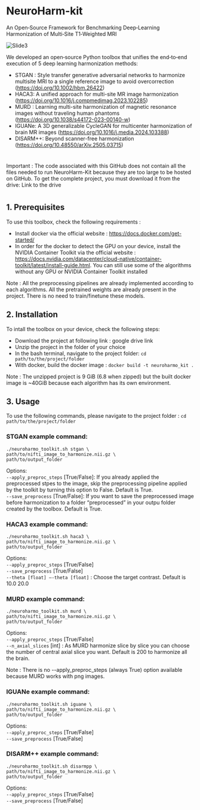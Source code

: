 # NeuroHarm-kit
An Open‑Source Framework for Benchmarking Deep‑Learning Harmonization of Multi‑Site T1‑Weighted MRI 

![Slide3](https://github.com/user-attachments/assets/cb214245-f83b-4286-b973-0abfacd82fac)

We developed an open‑source Python toolbox that unifies the end‑to‑end execution of 5 deep learning harmonization methods:
 - STGAN : Style transfer generative adversarial networks to harmonize multisite MRI to a single reference image to avoid overcorrection (https://doi.org/10.1002/hbm.26422)
 - HACA3: A unified approach for multi-site MR image harmonization (https://doi.org/10.1016/j.compmedimag.2023.102285)
 - MURD : Learning multi-site harmonization of magnetic resonance images without traveling human phantoms (https://doi.org/10.1038/s44172-023-00140-w)
 - IGUANe: A 3D generalizable CycleGAN for multicenter harmonization of brain MR images (https://doi.org/10.1016/j.media.2024.103388)
 - DISARM++: Beyond scanner-free harmonization (https://doi.org/10.48550/arXiv.2505.03715)

#
Important : The code associated with this GitHub does not contain all the files needed to run NeuroHarm-Kit because they are too large to be hosted on GitHub. To get the complete project, you must download it from the drive: Link to the drive
#

## 1. Prerequisites

To use this toolbox, check the following requirements :
 - Install docker via the official website : https://docs.docker.com/get-started/
 - In order for the docker to detect the GPU on your device, install the NVIDIA Container Toolkit via the official website : https://docs.nvidia.com/datacenter/cloud-native/container-toolkit/latest/install-guide.html. You can still use some of the algorithms without any GPU or NVIDIA Container Toolkit installed 

Note : All the preprocessing pipelines are already implemented according to each algorithms. All the pretrained weights are already present in the project. There is no need to train/finetune these models.

## 2. Installation

To intall the toolbox on your device, check the following steps:
 - Download the project at following link : google drive link
 - Unzip the project in the folder of your choice
 - In the bash terminal, navigate to the project folder: `cd path/to/the/project/folder`
 - With docker, build the docker image : `docker build -t neuroharmo_kit .`

Note : The unzipped project is 9 GiB (6.8 when zipped) but the built docker image is ~40GiB because each algorithm has its own environment. 

## 3. Usage

To use the following commands, please navigate to the project folder : `cd path/to/the/project/folder`

### STGAN example command:
```
./neuroharmo_toolkit.sh stgan \
path/to/nifti_image_to_harmonize.nii.gz \
path/to/output_folder
```
Options:\
`--apply_preproc_steps` [True/False]: If you already applied the preprocessed stpes to the image, skip the preprocessing pipeline applied by the toolkit by turning this option to False. Default is True.\
`--save_preprocess` [True/False]: If you want to save the preprocessed image before harmonization to a folder “preprocessed” in your outpu folder created by the toolbox. Default is True.

### HACA3 example command:
```
./neuroharmo_toolkit.sh haca3 \
path/to/nifti_image_to_harmonize.nii.gz \
path/to/output_folder
```
Options:\
`--apply_preproc_steps` [True/False]\
`--save_preprocess` [True/False]\
`--theta [float] –-theta [float]` : Choose the target contrast. Default is 10.0 20.0

### MURD example command:
```
./neuroharmo_toolkit.sh murd \
path/to/nifti_image_to_harmonize.nii.gz \
path/to/output_folder
```
Options:\
`--apply_preproc_steps` [True/False]\
`--n_axial_slices` [int] : As MURD harmonize slice by slice you can choose the number of central axial slice you want. Default is 200 to harmonize all the brain.

Note : There is no --apply_preproc_steps (always True) option available because MURD works with png images.

### IGUANe example command:
```
./neuroharmo_toolkit.sh iguane \
path/to/nifti_image_to_harmonize.nii.gz \
path/to/output_folder
```
Options:\
`--apply_preproc_steps` [True/False]\
`--save_preprocess` [True/False]

### DISARM++ example command:
```
./neuroharmo_toolkit.sh disarmpp \
path/to/nifti_image_to_harmonize.nii.gz \
path/to/output_folder
```
Options:\
`--apply_preproc_steps` [True/False]\
`--save_preprocess` [True/False]

